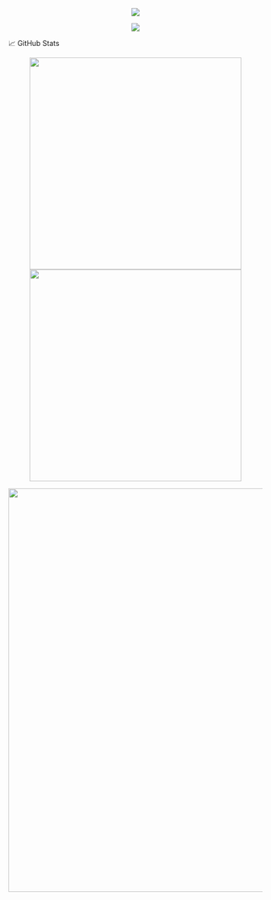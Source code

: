 
<p align="center"> <img src="https://readme-typing-svg.herokuapp.com?font=Fira+Code&weight=600&size=22&duration=4000&pause=500&color=F8B733&center=true&width=450&lines=Μαρίνο+Τσελάνι;Informatics+and+Computer+Engineering,University+of+West+Attica; Full-Stack+Developer;Software+Engineer;AI+Engineer;"> </p>


<p align="center">
  <img src="https://github-readme-stats.vercel.app/api/top-langs/?username=YourGitHubUsername&layout=compact&theme=tokyonight&hide_border=true">
</p>


📈 GitHub Stats
<p align="center"> <img src="https://github-readme-streak-stats.herokuapp.com?user=YourGitHubUsername&theme=tokyonight&hide_border=true" width="420"> <img src="https://github-readme-stats.vercel.app/api?username=YourGitHubUsername&show_icons=true&theme=tokyonight&hide_border=true" width="420"> </p>



<p align="center"> <img src="https://github-readme-activity-graph.vercel.app/graph?username=YourGitHubUsername&theme=react-dark&hide_border=true" width="800"> </p>

